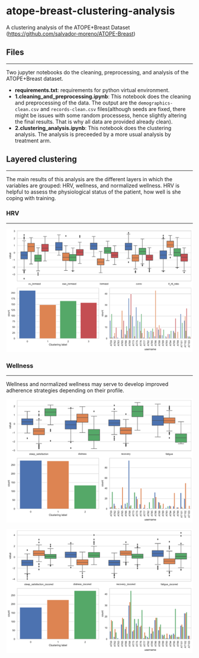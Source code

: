 # atope-breast-clustering-analysis
A clustering analysis of the ATOPE+Breast Dataset (https://github.com/salvador-moreno/ATOPE-Breast)

## Files
---
Two jupyter notebooks do the cleaning, preprocessing, and analysis of the ATOPE+Breast dataset.

- **requirements.txt**: requirements for python virtual environment.
- **1.cleaning_and_preprocessing.ipynb**: This notebook does the cleaning and preprocessing of the data. The output are the `demographics-clean.csv` and `records-clean.csv` files(although seeds are fixed, there might be issues with some random processess, hence slightly altering the final results. That is why all data are provided already clean).
- **2.clustering_analysis.ipynb**: This notebook does the clustering analysis. The analysis is preceeded by a more usual analysis by treatment arm. 


## Layered clustering
---
The main results of this analysis are the different layers in which the variables are grouped: HRV, wellness, and normalized wellness. HRV is helpful to assess the physiological status of the patient, how well is she coping with training. 

### HRV
---
![HRV clustering layer](./viz/clustering-l01b-4.png)

### Wellness
---
Wellness and normalized wellness may serve to develop improved adherence strategies depending on their profile.

![Wellness clustering layer](./viz/clustering-l02b-3.png)

![Normalized wellness clustering layer](./viz/clustering-l03a-3.png)

